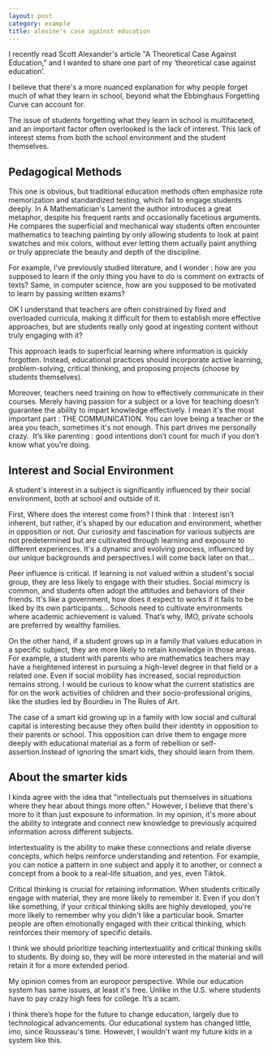 ```yaml
---
layout: post
category: example
title: alexine's case against education
---
```


I recently read Scott Alexander's article "A Theoretical Case Against Education," and I wanted to share one part of my ‘theoretical case against education’. 

I believe that there's a more nuanced explanation for why people forget much of what they learn in school, beyond what the Ebbinghaus Forgetting Curve can account for.

The issue of students forgetting what they learn in school is multifaceted, and an important factor often overlooked is the lack of interest. This lack of interest stems from both the school environment and the student themselves.

## Pedagogical Methods 

This one is obvious, but traditional education methods often emphasize rote memorization and standardized testing, which fail to engage students deeply. In A Mathematician's Lament the author introduces a great metaphor, despite his frequent rants and occasionally facetious arguments. He compares the superficial and mechanical way students often encounter mathematics to teaching painting by only allowing students to look at paint swatches and mix colors, without ever letting them actually paint anything or truly appreciate the beauty and depth of the discipline.

For example, I've previously studied literature, and I wonder : how are you supposed to learn if the only thing you have to do is comment on extracts of texts? Same, in computer science, how are you supposed to be motivated to learn by passing written exams?

OK I understand that teachers are often constrained by fixed and overloaded curricula, making it difficult for them to establish more effective approaches, but are students really only good at ingesting content without truly engaging with it?

This approach leads to superficial learning where information is quickly forgotten. Instead, educational practices should incorporate active learning, problem-solving, critical thinking, and proposing projects (choose by students themselves).

Moreover, teachers need training on how to effectively communicate in their courses. Merely having passion for a subject or a love for teaching doesn’t guarantee the ability to impart knowledge effectively. I mean it's the most important part : THE COMMUNICATION. You can love being a teacher or the area you teach, sometimes it's not enough. This part drives me personally crazy.  It’s like parenting : good intentions don’t count for much if you don’t know what you’re doing.



## Interest and Social Environment

A student's interest in a subject is significantly influenced by their social environment, both at school and outside of it. 

First, Where does the interest come from? I think that : Interest isn’t inherent, but rather, it's shaped by our education and environment, whether in opposition or not. Our curiosity and fascination for various subjects are not predetermined but are cultivated through learning and exposure to different experiences. It's a dynamic and evolving process, influenced by our unique backgrounds and perspectives.I will come back later on that…

Peer influence is critical. If learning is not valued within a student's social group, they are less likely to engage with their studies. Social mimicry is common, and students often adopt the attitudes and behaviors of their friends. It's like a government, how does it expect to works if it fails to be liked by its own participants... Schools need to cultivate environments where academic achievement is valued. That’s why, IMO, private schools are preferred by wealthy families.

On the other hand, if a student grows up in a family that values education in a specific subject, they are more likely to retain knowledge in those areas. For example, a student with parents who are mathematics teachers may have a heightened interest in pursuing a high-level degree in that field or a related one. Even if social mobility has increased, social reproduction remains strong. I would be curious to know what the current statistics are for on the work activities of children and their socio-professional origins, like the studies led by Bourdieu in The Rules of Art.

The case of a smart kid growing up in a family with low social and cultural capital is interesting because they often build their identity in opposition to their parents or school. This opposition can drive them to engage more deeply with educational material as a form of rebellion or self-assertion.Instead of ignoring the smart kids, they should learn from them.


## About the smarter kids

I kinda agree with the idea that "intellectuals put themselves in situations where they hear about things more often." However, I believe that there's more to it than just exposure to information. In my opinion, it's more about the ability to integrate and connect new knowledge to previously acquired information across different subjects. 

Intertextuality is the ability to make these connections and relate diverse concepts, which helps reinforce understanding and retention. For example, you can notice a pattern in one subject and apply it to another, or connect a concept from a book to a real-life situation, and yes, even Tiktok.

Critical thinking is crucial for retaining information. When students critically engage with material, they are more likely to remember it. Even if you don't like something, if your critical thinking skills are highly developed, you're more likely to remember why you didn't like a particular book. Smarter people are often emotionally engaged with their critical thinking, which reinforces their memory of specific details.

I think we should prioritize teaching intertextuality and critical thinking skills to students. By doing so, they will be more interested in the material and will retain it for a more extended period.

My opinion comes from an europoor perspective. While our education system has same issues, at least it's free. Unlike in the U.S. where students have to pay crazy high fees for college. It’s a scam.

I think there’s hope for the future to change education, largely due to technological advancements. Our educational system has changed little, imo, since Rousseau's time. However, I wouldn't want my future kids in a system like this. 


